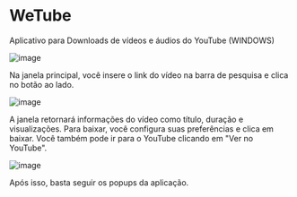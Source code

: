 # WeTube
Aplicativo para Downloads de vídeos e áudios do YouTube (WINDOWS)

![image](https://user-images.githubusercontent.com/88598601/142732506-52e48ae6-2124-4cd8-ae08-a0d9d6318c05.png)

Na janela principal, você insere o link do vídeo na barra de pesquisa e clica no botão ao lado.

![image](https://user-images.githubusercontent.com/88598601/142732572-f89ab115-19f5-420e-9685-4e0f7c6b3d87.png)

A janela retornará informações do vídeo como título, duração e visualizações. Para baixar, você configura suas preferências e clica em baixar. Você também pode ir para o YouTube clicando em "Ver no YouTube".

![image](https://user-images.githubusercontent.com/88598601/142732675-f39a0ece-d13f-4022-a6c7-3ad5d97af3ec.png)

Após isso, basta seguir os popups da aplicação.




